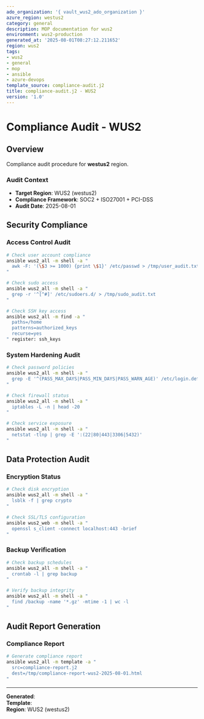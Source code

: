 ```yaml
---
ado_organization: '{ vault_wus2_ado_organization }'
azure_region: westus2
category: general
description: MOP documentation for wus2
environment: wus2-production
generated_at: '2025-08-01T08:27:12.211652'
region: wus2
tags:
- wus2
- general
- mop
- ansible
- azure-devops
template_source: compliance-audit.j2
title: compliance-audit.j2 - WUS2
version: '1.0'
---
```



# Compliance Audit - WUS2

## Overview

Compliance audit procedure for **westus2** region.

### Audit Context

- **Target Region**: WUS2 (westus2)
- **Compliance Framework**: SOC2 + ISO27001 + PCI-DSS
- **Audit Date**: 2025-08-01

## Security Compliance

### Access Control Audit
```bash
# Check user account compliance
ansible wus2_all -m shell -a "
  awk -F: '(\$3 >= 1000) {print \$1}' /etc/passwd > /tmp/user_audit.txt
"

# Check sudo access
ansible wus2_all -m shell -a "
  grep -r '^[^#]' /etc/sudoers.d/ > /tmp/sudo_audit.txt
"

# Check SSH key access
ansible wus2_all -m find -a "
  paths=/home
  patterns=authorized_keys
  recurse=yes
" register: ssh_keys
```

### System Hardening Audit
```bash
# Check password policies
ansible wus2_all -m shell -a "
  grep -E '^(PASS_MAX_DAYS|PASS_MIN_DAYS|PASS_WARN_AGE)' /etc/login.defs
"

# Check firewall status
ansible wus2_all -m shell -a "
  iptables -L -n | head -20
"

# Check service exposure
ansible wus2_all -m shell -a "
  netstat -tlnp | grep -E ':(22|80|443|3306|5432)'
"
```

## Data Protection Audit

### Encryption Status
```bash
# Check disk encryption
ansible wus2_all -m shell -a "
  lsblk -f | grep crypto
"

# Check SSL/TLS configuration
ansible wus2_web -m shell -a "
  openssl s_client -connect localhost:443 -brief
"
```

### Backup Verification
```bash
# Check backup schedules
ansible wus2_all -m shell -a "
  crontab -l | grep backup
"

# Verify backup integrity
ansible wus2_all -m shell -a "
  find /backup -name '*.gz' -mtime -1 | wc -l
"
```

## Audit Report Generation

### Compliance Report
```bash
# Generate compliance report
ansible wus2_all -m template -a "
  src=compliance-report.j2
  dest=/tmp/compliance-report-wus2-2025-08-01.html
"
```

---

**Generated**:   
**Template**:   
**Region**: WUS2 (westus2)
